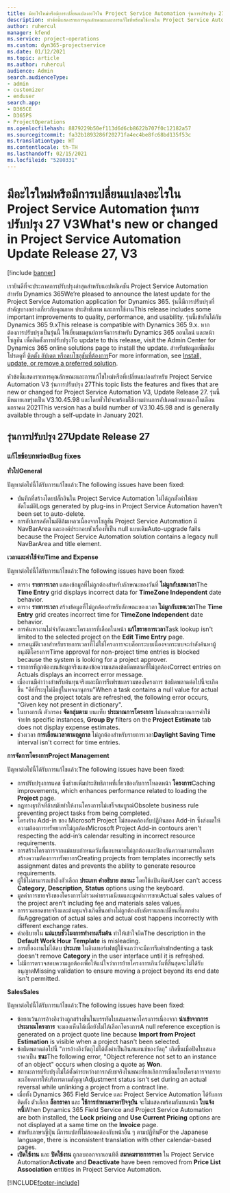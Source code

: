 ```yaml
---
title: มีอะไรใหม่หรือมีการเปลี่ยนแปลงอะไรใน Project Service Automation รุ่นการปรับปรุง 27 V3
description: หัวข้อนี้แสดงรายการคุณลักษณะและการแก้ไขที่พร้อมใช้งานใน Project Service Automation รุ่นการปรับปรุง 27 V3
author: ruhercul
manager: kfend
ms.service: project-operations
ms.custom: dyn365-projectservice
ms.date: 01/12/2021
ms.topic: article
ms.author: ruhercul
audience: Admin
search.audienceType:
- admin
- customizer
- enduser
search.app:
- D365CE
- D365PS
- ProjectOperations
ms.openlocfilehash: 8879229b50ef113d6d6cb8622b707f0c12182a57
ms.sourcegitcommit: fa32b1893286f20271fa4ec4be8fc68bd135f53c
ms.translationtype: HT
ms.contentlocale: th-TH
ms.lasthandoff: 02/15/2021
ms.locfileid: "5280331"
---
```

# <a name="whats-new-or-changed-in-project-service-automation-update-release-27-v3"></a><span data-ttu-id="44739-103">มีอะไรใหม่หรือมีการเปลี่ยนแปลงอะไรใน Project Service Automation รุ่นการปรับปรุง 27 V3</span><span class="sxs-lookup"><span data-stu-id="44739-103">What's new or changed in Project Service Automation Update Release 27, V3</span></span>

[!include [banner](../includes/psa-now-project-operations.md)]

<span data-ttu-id="44739-104">เรายินดีที่จะประกาศการปรับปรุงล่าสุดสำหรับแอปพลิเคชัน Project Service Automation สำหรับ Dynamics 365</span><span class="sxs-lookup"><span data-stu-id="44739-104">We’re pleased to announce the latest update for the Project Service Automation application for Dynamics 365.</span></span> <span data-ttu-id="44739-105">รุ่นนี้มีการปรับปรุงที่สำคัญบางอย่างเกี่ยวกับคุณภาพ ประสิทธิภาพ และการใช้งาน</span><span class="sxs-lookup"><span data-stu-id="44739-105">This release includes some important improvements to quality, performance, and usability.</span></span> <span data-ttu-id="44739-106">รุ่นนี้เข้ากันได้กับ Dynamics 365 9.x</span><span class="sxs-lookup"><span data-stu-id="44739-106">This release is compatible with Dynamics 365 9.x.</span></span> <span data-ttu-id="44739-107">หากต้องการปรับปรุงเป็นรุ่นนี้ ให้เยี่ยมชมศูนย์การจัดการสำหรับ Dynamics 365 ออนไลน์ และหน้าโซลูชัน เพื่อติดตั้งการปรับปรุง</span><span class="sxs-lookup"><span data-stu-id="44739-107">To update to this release, visit the Admin Center for Dynamics 365 online solutions page to install the update.</span></span> <span data-ttu-id="44739-108">สำหรับข้อมูลเพิ่มเติม โปรดดูที่ [ติดตั้ง อัปเดต หรือลบโซลูชันที่ต้องการ](https://docs.microsoft.com/power-platform/admin/install-remove-preferred-solution)</span><span class="sxs-lookup"><span data-stu-id="44739-108">For more information, see [Install, update, or remove a preferred solution](https://docs.microsoft.com/power-platform/admin/install-remove-preferred-solution).</span></span>

<span data-ttu-id="44739-109">หัวข้อนี้แสดงรายการคุณลักษณะและการแก้ไขใหม่หรือที่เปลี่ยนแปลงสำหรับ Project Service Automation V3 รุ่นการปรับปรุง 27</span><span class="sxs-lookup"><span data-stu-id="44739-109">This topic lists the features and fixes that are new or changed for Project Service Automation V3, Update Release 27.</span></span> <span data-ttu-id="44739-110">รุ่นนี้มีหมายเลขรุ่นเป็น V3.10.45.98 และโดยทั่วไปจะพร้อมใช้งานผ่านการอัปเดตด้วยตนเองในเดือนมกราคม 2021</span><span class="sxs-lookup"><span data-stu-id="44739-110">This version has a build number of V3.10.45.98 and is generally available through a self-update in January 2021.</span></span>

## <a name="update-release-27"></a><span data-ttu-id="44739-111">รุ่นการปรับปรุง 27</span><span class="sxs-lookup"><span data-stu-id="44739-111">Update Release 27</span></span>

### <a name="bug-fixes"></a><span data-ttu-id="44739-112">แก้ไขข้อบกพร่อง</span><span class="sxs-lookup"><span data-stu-id="44739-112">Bug fixes</span></span>

<span data-ttu-id="44739-113">**ทั่วไป**</span><span class="sxs-lookup"><span data-stu-id="44739-113">**General**</span></span>

<span data-ttu-id="44739-114">ปัญหาต่อไปนี้ได้รับการแก้ไขแล้ว:</span><span class="sxs-lookup"><span data-stu-id="44739-114">The following issues have been fixed:</span></span>

- <span data-ttu-id="44739-115">บันทึกที่สร้างโดยปลั๊กอินใน Project Service Automation ไม่ได้ถูกตั้งค่าให้ลบอัตโนมัติ</span><span class="sxs-lookup"><span data-stu-id="44739-115">Logs generated by plug-ins in Project Service Automation haven't been set to auto-delete.</span></span>
- <span data-ttu-id="44739-116">การอัปเกรดอัตโนมัติล้มเหลวเนื่องจากโซลูชัน Project Service Automation มี NavBarArea และองค์ประกอบหัวเรื่องที่เป็น null แบบเดิม</span><span class="sxs-lookup"><span data-stu-id="44739-116">Auto-upgrade fails because the Project Service Automation solution contains a legacy null NavBarArea and title element.</span></span>

<span data-ttu-id="44739-117">**เวลาและค่าใช้จ่าย**</span><span class="sxs-lookup"><span data-stu-id="44739-117">**Time and Expense**</span></span>

<span data-ttu-id="44739-118">ปัญหาต่อไปนี้ได้รับการแก้ไขแล้ว:</span><span class="sxs-lookup"><span data-stu-id="44739-118">The following issues have been fixed:</span></span>

- <span data-ttu-id="44739-119">ตาราง **รายการเวลา** แสดงข้อมูลที่ไม่ถูกต้องสำหรับลักษณะของวันที่ **ไม่ผูกกับเขตเวลา**</span><span class="sxs-lookup"><span data-stu-id="44739-119">The **Time Entry** grid displays incorrect data for **TimeZone Independent** date behavior.</span></span>
- <span data-ttu-id="44739-120">ตาราง **รายการเวลา** สร้างข้อมูลที่ไม่ถูกต้องสำหรับลักษณะของเวลา **ไม่ผูกกับเขตเวลา**</span><span class="sxs-lookup"><span data-stu-id="44739-120">The **Time Entry** grid creates incorrect time for **TimeZone Independent** date behavior.</span></span>
- <span data-ttu-id="44739-121">การค้นหางานไม่จำกัดเฉพาะโครงการที่เลือกในหน้า **แก้ไขรายการเวลา**</span><span class="sxs-lookup"><span data-stu-id="44739-121">Task lookup isn't limited to the selected project on the **Edit Time Entry** page.</span></span>
- <span data-ttu-id="44739-122">การอนุมัติเวลาสำหรับรายการเวลาที่ไม่ใช่โครงการจะบล็อกระบบเนื่องจากระบบจะกำลังค้นหาผู้อนุมัติโครงการ</span><span class="sxs-lookup"><span data-stu-id="44739-122">Time approval for non-project time entries is blocked because the system is looking for a project approver.</span></span>
- <span data-ttu-id="44739-123">รายการที่ถูกต้องบนข้อมูลจริงแสดงข้อความแสดงข้อผิดพลาดที่ไม่ถูกต้อง</span><span class="sxs-lookup"><span data-stu-id="44739-123">Correct entries on Actuals displays an incorrect error message.</span></span>
- <span data-ttu-id="44739-124">เมื่องานมีค่าว่างสำหรับต้นทุนจริงและมีการรีเฟรชผลรวมของโครงการ ข้อผิดพลาดต่อไปนี้จะเกิดขึ้น "คีย์ที่ระบุไม่มีอยู่ในพจนานุกรม"</span><span class="sxs-lookup"><span data-stu-id="44739-124">When a task contains a null value for actual cost and the project totals are refreshed, the following error occurs, "Given key not present in dictionary".</span></span>
- <span data-ttu-id="44739-125">ในบางกรณี ตัวกรอง **จัดกลุ่มตาม** บนแท็บ **ประมาณการโครงการ** ไม่แสดงประมาณการค่าใช้จ่าย</span><span class="sxs-lookup"><span data-stu-id="44739-125">In specific instances, **Group By** filters on the **Project Estimate** tab does not display expense estimates.</span></span>
- <span data-ttu-id="44739-126">ช่วงเวลา **การเลื่อนเวลาตามฤดูกาล** ไม่ถูกต้องสำหรับรายการเวลา</span><span class="sxs-lookup"><span data-stu-id="44739-126">**Daylight Saving Time** interval isn't correct for time entries.</span></span>

<span data-ttu-id="44739-127">**การจัดการโครงการ**</span><span class="sxs-lookup"><span data-stu-id="44739-127">**Project Management**</span></span>

<span data-ttu-id="44739-128">ปัญหาต่อไปนี้ได้รับการแก้ไขแล้ว:</span><span class="sxs-lookup"><span data-stu-id="44739-128">The following issues have been fixed:</span></span>

- <span data-ttu-id="44739-129">การปรับปรุงการแคช ซึ่งช่วยเพิ่มประสิทธิภาพที่เกี่ยวข้องกับการโหลดหน้า **โครงการ**</span><span class="sxs-lookup"><span data-stu-id="44739-129">Caching improvements, which enhances performance related to loading the **Project** page.</span></span>
- <span data-ttu-id="44739-130">กฎทางธุรกิจที่ล้าสมัยทำให้งานโครงการไม่เสร็จสมบูรณ์</span><span class="sxs-lookup"><span data-stu-id="44739-130">Obsolete business rule preventing project tasks from being completed.</span></span>
- <span data-ttu-id="44739-131">โครงร่าง Add-in ของ Microsoft Project ไม่สอดคล้องกับปฏิทินของ Add-in ซึ่งส่งผลให้ความต้องการทรัพยากรไม่ถูกต้อง</span><span class="sxs-lookup"><span data-stu-id="44739-131">Microsoft Project Add-in contours aren't respecting the add-in’s calendar resulting in incorrect resource requirements.</span></span>
- <span data-ttu-id="44739-132">การสร้างโครงการจากแม่แบบกำหนดวันที่มอบหมายไม่ถูกต้องและป้องกันความสามารถในการสร้างความต้องการทรัพยากร</span><span class="sxs-lookup"><span data-stu-id="44739-132">Creating projects from templates incorrectly sets assignment dates and prevents the ability to generate resource requirements.</span></span>
- <span data-ttu-id="44739-133">ผู้ใช้ไม่สามารถเข้าถึงตัวเลือก **ประเภท** **คำอธิบาย** **สถานะ** โดยใช้แป้นพิมพ์</span><span class="sxs-lookup"><span data-stu-id="44739-133">User can't access **Category**, **Description**, **Status** options using the keyboard.</span></span>
- <span data-ttu-id="44739-134">มูลค่าการขายจริงของโครงการไม่รวมค่าธรรมเนียมและมูลค่าการขาย</span><span class="sxs-lookup"><span data-stu-id="44739-134">Actual sales values of the project aren't including fee and materials sales values.</span></span>
- <span data-ttu-id="44739-135">การรวมยอดขายจริงและต้นทุนจริงเกิดขึ้นอย่างไม่ถูกต้องกับอัตราแลกเปลี่ยนที่แตกต่างกัน</span><span class="sxs-lookup"><span data-stu-id="44739-135">Aggregation of actual sales and actual cost happens incorrectly with different exchange rates.</span></span>
- <span data-ttu-id="44739-136">คำอธิบายใน **แม่แบบชั่วโมงการทำงานเริ่มต้น** ทำให้เข้าใจผิด</span><span class="sxs-lookup"><span data-stu-id="44739-136">The description in the **Default Work Hour Template** is misleading.</span></span>
- <span data-ttu-id="44739-137">การเยื้องงานไม่ได้ลบ **ประเภท** ในอินเทอร์เฟซผู้ใช้จนกว่าจะมีการรีเฟรช</span><span class="sxs-lookup"><span data-stu-id="44739-137">Indenting a task doesn't remove **Category** in the user interface until it is refreshed.</span></span>
- <span data-ttu-id="44739-138">ไม่มีการตรวจสอบความถูกต้องเพื่อให้แน่ใจว่าการย้ายโครงการเกินวันที่สิ้นสุดจะไม่ได้รับอนุญาต</span><span class="sxs-lookup"><span data-stu-id="44739-138">Missing validation to ensure moving a project beyond its end date isn't permitted.</span></span>

<span data-ttu-id="44739-139">**Sales**</span><span class="sxs-lookup"><span data-stu-id="44739-139">**Sales**</span></span>

<span data-ttu-id="44739-140">ปัญหาต่อไปนี้ได้รับการแก้ไขแล้ว:</span><span class="sxs-lookup"><span data-stu-id="44739-140">The following issues have been fixed:</span></span>

- <span data-ttu-id="44739-141">ข้อยกเว้นการอ้างอิงว่างถูกสร้างขึ้นในบรรทัดใบเสนอราคาโครงการเนื่องจาก **นำเข้าจากการประมาณโครงการ** จะมองเห็นได้เมื่อยังไม่ได้เลือกโครงการ</span><span class="sxs-lookup"><span data-stu-id="44739-141">A null reference exception is generated on a project quote line because **Import from Project Estimation** is visible when a project hasn't been selected.</span></span>
- <span data-ttu-id="44739-142">ข้อผิดพลาดต่อไปนี้ "การอ้างอิงวัตถุไม่ได้ตั้งค่าเป็นอินสแตนซ์ของวัตถุ" เกิดขึ้นเมื่อปิดใบเสนอราคาเป็น **ชนะ**</span><span class="sxs-lookup"><span data-stu-id="44739-142">The following error, "Object reference not set to an instance of an object" occurs when closing a quote as **Won**.</span></span>
- <span data-ttu-id="44739-143">สถานะการปรับปรุงไม่ได้ตั้งค่าระหว่างการกลับชจริงในขณะที่ยกเลิกการเชื่อมโยงโครงการจากรายละเอียดการให้บริการตามสัญญา</span><span class="sxs-lookup"><span data-stu-id="44739-143">Adjustment status isn't set during an actual reversal while unlinking a project from a contract line.</span></span>
- <span data-ttu-id="44739-144">เมื่อทั้ง Dynamics 365 Field Service และ Project Service Automation ได้รับการติดตั้ง ตัวเลือก **ล็อกราคา** และ **ใช้การกำหนดราคาปัจจุบัน** จะไม่แสดงพร้อมกันบนหน้า **ใบแจ้งหนี้**</span><span class="sxs-lookup"><span data-stu-id="44739-144">When Dynamics 365 Field Service and Project Service Automation are both installed, the **Lock pricing** and **Use Current Pricing** options are not displayed at a same time on the **Invoice** page.</span></span>
- <span data-ttu-id="44739-145">สำหรับภาษาญี่ปุ่น มีการแปลที่ไม่สอดคล้องกับหน้าอื่น ๆ ตามปฏิทิน</span><span class="sxs-lookup"><span data-stu-id="44739-145">For the Japanese language, there is inconsistent translation with other calendar-based pages.</span></span>
- <span data-ttu-id="44739-146">**เปิดใช้งาน** และ **ปิดใช้งาน** ถูกลบออกจากเอนทิตี **สมาคมรายการราคา** ใน Project Service Automation</span><span class="sxs-lookup"><span data-stu-id="44739-146">**Activate** and **Deactivate** have been removed from **Price List Association** entities in Project Service Automation.</span></span>


[!INCLUDE[footer-include](../includes/footer-banner.md)]